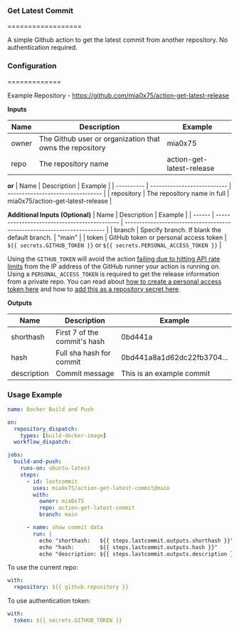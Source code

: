 ### Get Latest Commit
==================

A simple Github action to get the latest commit from another repository. No authentication required.

### Configuration
=============

Example Repository - https://github.com/mia0x75/action-get-latest-release

**Inputs**

| Name  | Description                                              | Example                   |
| ----- | -------------------------------------------------------- | ------------------------- |
| owner | The Github user or organization that owns the repository | mia0x75                   |
| repo  | The repository name                                      | action-get-latest-release |

**or**
| Name       | Description                 | Example                           |
| ---------- | --------------------------- | --------------------------------- |
| repository | The repository name in full | mia0x75/action-get-latest-release |

**Additional Inputs (Optional)**
| Name   | Description                                  | Example                                                                 |
| ------ | -------------------------------------------- | ----------------------------------------------------------------------- |
| branch | Specify branch. If blank the default branch. | "main"                                                                  |
| token  | GitHub token or personal access token        | `${{ secrets.GITHUB_TOKEN }}` or `${{ secrets.PERSONAL_ACCESS_TOKEN }}` |

Using the `GITHUB_TOKEN` will avoid the action [failing due to hitting API rate limits](https://github.com/pozetroninc/github-action-get-latest-release/issues/24) from the IP address of the GitHub runner your action is running on. Using a `PERSONAL_ACCESS_TOKEN` is required to get the release information from a private repo. You can read about [how to create a personal access token here](https://docs.github.com/en/github/authenticating-to-github/creating-a-personal-access-token) and how to [add this as a repository secret here](https://docs.github.com/en/github/automating-your-workflow-with-github-actions/creating-and-using-encrypted-secrets).

**Outputs**

| Name        | Description                  | Example                    |
| ----------- | ---------------------------- | -------------------------- |
| shorthash   | First 7 of the commit's hash | 0bd441a                    |
| hash        | Full sha hash for commit     | 0bd441a8a1d62dc22fb3704... |
| description | Commit message               | This is an example commit  |

### Usage Example

```yaml
name: Docker Build and Push

on:
  repository_dispatch:
    types: [build-docker-image]
  workflow_dispatch:

jobs:
  build-and-push:
    runs-on: ubuntu-latest
    steps:
      - id: lastcommit
        uses: mia0x75/action-get-latest-commit@main
        with:
          owner: mia0x75
          repo: action-get-latest-commit
          branch: main

      - name: show commit data
        run: |
          echo "shorthash:   ${{ steps.lastcommit.outputs.shorthash }}"
          echo "hash:        ${{ steps.lastcommit.outputs.hash }}"
          echo "description: ${{ steps.lastcommit.outputs.description }}"
```

To use the current repo:

```yaml
with:
  repository: ${{ github.repository }}
```

To use authentication token:

```yaml
with:
  token: ${{ secrets.GITHUB_TOKEN }}
```
